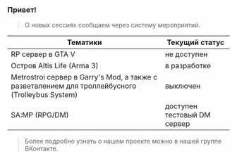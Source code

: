### Привет!

> О новых сессиях сообщаем через систему мероприятий.

| Тематики | Текущий статус |
| -------- | -------------- |
| RP сервер в GTA V | не доступен |
| Остров Altis Life (Arma 3) | в разработке |
| Metrostroi сервер в Garry's Mod, а также с разветвлением для троллейбусного (Trolleybus System) | выключен |
| SA:MP (RPG/DM) | доступен тестовый DM сервер |

> Более подробно узнать о нашем проекте можно в нашей группе ВКонтакте.
